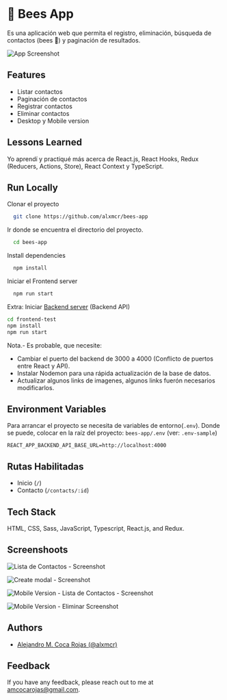 
# 🐝 Bees App

Es una aplicación web que permita el registro, eliminación, búsqueda de contactos (bees 🐝) y paginación de resultados.

![App Screenshot](https://res.cloudinary.com/images-alex-projects/image/upload/v1635231627/Portfolio/bees-app/screenshots/desktop-version_b9coor.png)

## Features

- Listar contactos
- Paginación de contactos
- Registrar contactos
- Eliminar contactos
- Desktop y Mobile version
  
## Lessons Learned

Yo aprendí y practiqué más acerca de React.js, React Hooks, Redux (Reducers, Actions, Store), React Context y TypeScript.

  
## Run Locally

Clonar el proyecto

```bash
  git clone https://github.com/alxmcr/bees-app
```

Ir donde se encuentra el directorio del proyecto.

```bash
  cd bees-app
```

Install dependencies

```bash
  npm install
```

Iniciar el Frontend server

```bash
  npm run start
```

Extra: Iniciar [Backend server](https://github.com/Beetrack/frontend-test) (Backend API)

```bash
cd frontend-test
npm install
npm run start
```

Nota.- Es probable, que necesite:
- Cambiar el puerto del backend de 3000 a 4000 (Conflicto de puertos entre React y API).
- Instalar Nodemon para una rápida actualización de la base de datos.
- Actualizar algunos links de imagenes, algunos links fuerón necesarios modificarlos.
 
## Environment Variables

Para arrancar el proyecto se necesita de variables de entorno(`.env`). Donde se puede, colocar en la raíz del proyecto: `bees-app/.env` (ver: `.env-sample`)

```
REACT_APP_BACKEND_API_BASE_URL=http://localhost:4000
```

## Rutas Habilitadas

- Inicio (`/`)
- Contacto (`/contacts/:id`)
  
## Tech Stack

HTML, CSS, Sass, JavaScript, Typescript, React.js, and Redux.

## Screenshoots

![Lista de Contactos - Screenshot](https://res.cloudinary.com/images-alex-projects/image/upload/v1635231627/Portfolio/bees-app/screenshots/desktop-version_b9coor.png)

![Create modal - Screenshot](https://res.cloudinary.com/images-alex-projects/image/upload/v1635391277/Portfolio/bees-app/screenshots/desktop-version-create-contact_rj4fsl.png)

![Mobile Version - Lista de Contactos - Screenshot](https://res.cloudinary.com/images-alex-projects/image/upload/v1635231627/Portfolio/bees-app/screenshots/mobile-version_bkm85c.png)

![Mobile Version - Eliminar Screenshot](https://res.cloudinary.com/images-alex-projects/image/upload/v1635231627/Portfolio/bees-app/screenshots/mobile-version-remove_hrnfbs.png)

  
## Authors

- [Alejandro M. Coca Rojas (@alxmcr)](https://www.github.com/alxmcr)
  
## Feedback

If you have any feedback, please reach out to me at amcocarojas@gmail.com.

  
